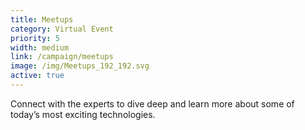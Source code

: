 ```yaml
---
title: Meetups
category: Virtual Event
priority: 5
width: medium
link: /campaign/meetups
image: /img/Meetups_192_192.svg
active: true
---
```


Connect with the experts to dive deep and learn more about some of today’s most exciting technologies.